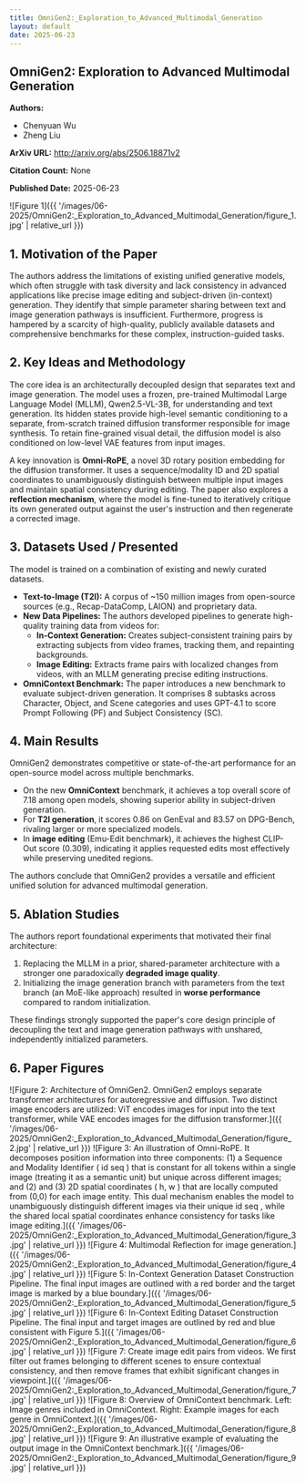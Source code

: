 ```yaml
---
title: OmniGen2:_Exploration_to_Advanced_Multimodal_Generation
layout: default
date: 2025-06-23
---
```

## OmniGen2: Exploration to Advanced Multimodal Generation
**Authors:**
- Chenyuan Wu
- Zheng Liu

**ArXiv URL:** http://arxiv.org/abs/2506.18871v2

**Citation Count:** None

**Published Date:** 2025-06-23

![Figure 1]({{ '/images/06-2025/OmniGen2:_Exploration_to_Advanced_Multimodal_Generation/figure_1.jpg' | relative_url }})
## 1. Motivation of the Paper
The authors address the limitations of existing unified generative models, which often struggle with task diversity and lack consistency in advanced applications like precise image editing and subject-driven (in-context) generation. They identify that simple parameter sharing between text and image generation pathways is insufficient. Furthermore, progress is hampered by a scarcity of high-quality, publicly available datasets and comprehensive benchmarks for these complex, instruction-guided tasks.

## 2. Key Ideas and Methodology
The core idea is an architecturally decoupled design that separates text and image generation. The model uses a frozen, pre-trained Multimodal Large Language Model (MLLM), Qwen2.5-VL-3B, for understanding and text generation. Its hidden states provide high-level semantic conditioning to a separate, from-scratch trained diffusion transformer responsible for image synthesis. To retain fine-grained visual detail, the diffusion model is also conditioned on low-level VAE features from input images.

A key innovation is **Omni-RoPE**, a novel 3D rotary position embedding for the diffusion transformer. It uses a sequence/modality ID and 2D spatial coordinates to unambiguously distinguish between multiple input images and maintain spatial consistency during editing. The paper also explores a **reflection mechanism**, where the model is fine-tuned to iteratively critique its own generated output against the user's instruction and then regenerate a corrected image.

## 3. Datasets Used / Presented
The model is trained on a combination of existing and newly curated datasets.
-   **Text-to-Image (T2I):** A corpus of ~150 million images from open-source sources (e.g., Recap-DataComp, LAION) and proprietary data.
-   **New Data Pipelines:** The authors developed pipelines to generate high-quality training data from videos for:
    -   **In-Context Generation:** Creates subject-consistent training pairs by extracting subjects from video frames, tracking them, and repainting backgrounds.
    -   **Image Editing:** Extracts frame pairs with localized changes from videos, with an MLLM generating precise editing instructions.
-   **OmniContext Benchmark:** The paper introduces a new benchmark to evaluate subject-driven generation. It comprises 8 subtasks across Character, Object, and Scene categories and uses GPT-4.1 to score Prompt Following (PF) and Subject Consistency (SC).

## 4. Main Results
OmniGen2 demonstrates competitive or state-of-the-art performance for an open-source model across multiple benchmarks.
-   On the new **OmniContext** benchmark, it achieves a top overall score of 7.18 among open models, showing superior ability in subject-driven generation.
-   For **T2I generation**, it scores 0.86 on GenEval and 83.57 on DPG-Bench, rivaling larger or more specialized models.
-   In **image editing** (Emu-Edit benchmark), it achieves the highest CLIP-Out score (0.309), indicating it applies requested edits most effectively while preserving unedited regions.

The authors conclude that OmniGen2 provides a versatile and efficient unified solution for advanced multimodal generation.

## 5. Ablation Studies
The authors report foundational experiments that motivated their final architecture:
1.  Replacing the MLLM in a prior, shared-parameter architecture with a stronger one paradoxically **degraded image quality**.
2.  Initializing the image generation branch with parameters from the text branch (an MoE-like approach) resulted in **worse performance** compared to random initialization.

These findings strongly supported the paper's core design principle of decoupling the text and image generation pathways with unshared, independently initialized parameters.

## 6. Paper Figures
![Figure 2: Architecture of OmniGen2. OmniGen2 employs separate transformer architectures for autoregressive and diffusion. Two distinct image encoders are utilized: ViT encodes images for input into the text transformer, while VAE encodes images for the diffusion transformer.]({{ '/images/06-2025/OmniGen2:_Exploration_to_Advanced_Multimodal_Generation/figure_2.jpg' | relative_url }})
![Figure 3: An illustration of Omni-RoPE. It decomposes position information into three components: (1) a Sequence and Modality Identifier ( id seq ) that is constant for all tokens within a single image (treating it as a semantic unit) but unique across different images; and (2) and (3) 2D spatial coordinates ( h, w ) that are locally computed from (0,0) for each image entity. This dual mechanism enables the model to unambiguously distinguish different images via their unique id seq , while the shared local spatial coordinates enhance consistency for tasks like image editing.]({{ '/images/06-2025/OmniGen2:_Exploration_to_Advanced_Multimodal_Generation/figure_3.jpg' | relative_url }})
![Figure 4: Multimodal Reflection for image generation.]({{ '/images/06-2025/OmniGen2:_Exploration_to_Advanced_Multimodal_Generation/figure_4.jpg' | relative_url }})
![Figure 5: In-Context Generation Dataset Construction Pipeline. The final input images are outlined with a red border and the target image is marked by a blue boundary.]({{ '/images/06-2025/OmniGen2:_Exploration_to_Advanced_Multimodal_Generation/figure_5.jpg' | relative_url }})
![Figure 6: In-Context Editing Dataset Construction Pipeline. The final input and target images are outlined by red and blue consistent with Figure 5.]({{ '/images/06-2025/OmniGen2:_Exploration_to_Advanced_Multimodal_Generation/figure_6.jpg' | relative_url }})
![Figure 7: Create image edit pairs from videos. We first filter out frames belonging to different scenes to ensure contextual consistency, and then remove frames that exhibit significant changes in viewpoint.]({{ '/images/06-2025/OmniGen2:_Exploration_to_Advanced_Multimodal_Generation/figure_7.jpg' | relative_url }})
![Figure 8: Overview of OmniContext benchmark. Left: Image genres included in OmniContext. Right: Example images for each genre in OmniContext.]({{ '/images/06-2025/OmniGen2:_Exploration_to_Advanced_Multimodal_Generation/figure_8.jpg' | relative_url }})
![Figure 9: An illustrative example of evaluating the output image in the OmniContext benchmark.]({{ '/images/06-2025/OmniGen2:_Exploration_to_Advanced_Multimodal_Generation/figure_9.jpg' | relative_url }})
